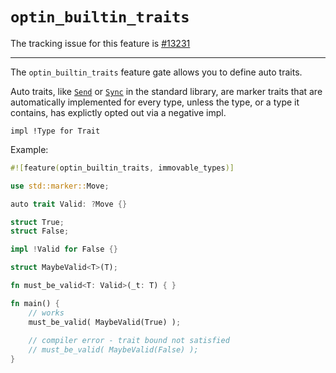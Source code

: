 # `optin_builtin_traits`

The tracking issue for this feature is [#13231] 

[#13231]: https://github.com/rust-lang/rust/issues/13231

----

The `optin_builtin_traits` feature gate allows you to define auto traits.

Auto traits, like [`Send`] or [`Sync`] in the standard library, are marker traits
that are automatically implemented for every type, unless the type, or a type it contains, 
has explictly opted out via a negative impl. 

[`Send`]: https://doc.rust-lang.org/std/marker/trait.Send.html
[`Sync`]: https://doc.rust-lang.org/std/marker/trait.Sync.html

```rust,ignore
impl !Type for Trait
```

Example:

```rust
#![feature(optin_builtin_traits, immovable_types)]

use std::marker::Move;

auto trait Valid: ?Move {}

struct True;
struct False;

impl !Valid for False {}

struct MaybeValid<T>(T);

fn must_be_valid<T: Valid>(_t: T) { }

fn main() {
    // works
    must_be_valid( MaybeValid(True) );
                
    // compiler error - trait bound not satisfied
    // must_be_valid( MaybeValid(False) );
}
```
